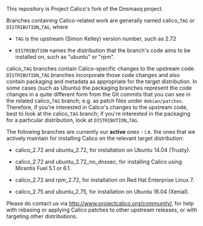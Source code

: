 This repository is Project Calico's fork of the Dnsmasq project.

Branches containing Calico-related work are generally named
calico\_`TAG` or `DISTRIBUTION`\_`TAG`, where

- `TAG` is the upstream (Simon Kelley) version number, such as 2.72

- `DISTRIBUTION` names the distribution that the branch's code aims to
  be installed on, such as "ubuntu" or "rpm".

calico\_`TAG` branches contain Calico-specific changes to the upstream
code.  `DISTRIBUTION`\_`TAG` branches incorporate those code changes
and also contain packaging and metadata as appropriate for the target
distribution.  In some cases (such as Ubuntu) the packaging branches
represent the code changes in a quite different form from the Git
commits that you can see in the related calico\_`TAG` branch; e.g. as
patch files under `debian/patches`.  Therefore, if you're interested
in Calico's changes to the upstream code, best to look at the
calico\_`TAG` branch; if you're interested in the packaging for a
particular distribution, look at `DISTRIBUTION`\_`TAG`.

The following branches are currently our **active** ones - i.e. the ones
that we actively maintain for installing Calico on the relevant target
distribution:

- calico\_2.72 and ubuntu\_2.72, for installation on Ubuntu 14.04
  (Trusty).

- calico\_2.72 and ubuntu\_2.72\_no\_dnssec, for installing Calico
  using Mirantis Fuel 5.1 or 6.1.

- calico\_2.72 and rpm\_2.72, for installation on Red Hat Enterprise
  Linux 7.

- calico\_2.75 and ubuntu\_2.75, for installation on Ubuntu 16.04
  (Xenial).

Please do contact us via http://www.projectcalico.org/community/, for
help with rebasing or applying Calico patches to other upstream
releases, or with targeting other distributions.
